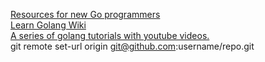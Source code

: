 [Resources for new Go programmers](http://dave.cheney.net/resources-for-new-go-programmers)  
[Learn Golang Wiki](https://github.com/golang/go/wiki/Learn)  
[A series of golang tutorials with youtube videos.](https://gist.github.com/honkskillet/bd1f72223dd8e06b5ce6)  
git remote set-url origin git@github.com:username/repo.git
